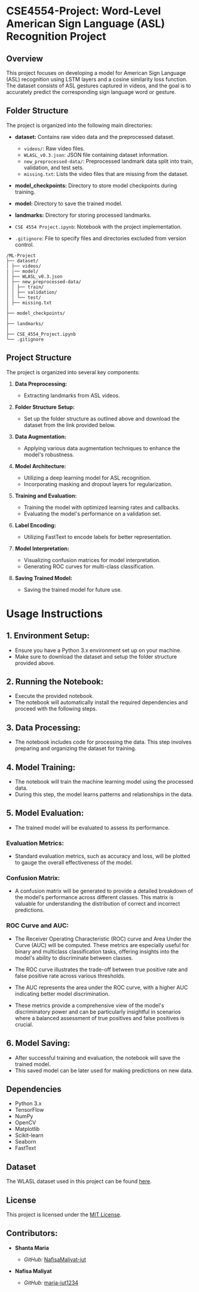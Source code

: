 # CSE4554-Project: Word-Level American Sign Language (ASL) Recognition Project

## Overview

This project focuses on developing a model for American Sign Language (ASL) recognition using LSTM layers and  a cosine similarity loss function. The dataset consists of ASL gestures captured in videos, and the goal is to accurately predict the corresponding sign language word or gesture.

## Folder Structure

The project is organized into the following main directories:

- **dataset:** Contains raw video data and the preprocessed dataset.
  - `videos/`: Raw video files.
  - `WLASL_v0.3.json`: JSON file containing dataset information.
  - `new_preprocessed-data/`: Preprocessed landmark data split into train, validation, and test sets.
  - `missing.txt`: Lists the video files that are missing from the dataset.

- **model_checkpoints:** Directory to store model checkpoints during training.

- **model:** Directory to save the trained model.

- **landmarks:** Directory for storing processed landmarks.

- `CSE 4554 Project.ipynb`: Notebook with the project implementation.

- `.gitignore`: File to specify files and directories excluded from version control.

```plaintext
/ML-Project
├── dataset/
│ ├── videos/
| |── model/
│ ├── WLASL_v0.3.json
│ ├── new_preprocessed-data/
│ │ ├── train/
│ │ ├── validation/
│ │ └── test/
│ ├── missing.txt
│
├── model_checkpoints/
│
├── landmarks/
│
├── CSE_4554_Project.ipynb
└── .gitignore
```

## Project Structure

The project is organized into several key components:

1. **Data Preprocessing:**
   - Extracting landmarks from ASL videos.

2. **Folder Structure Setup:**
   - Set up the folder structure as outlined above and download the dataset from the link provided below.

2. **Data Augmentation:**
   - Applying various data augmentation techniques to enhance the model's robustness.

3. **Model Architecture:**
   - Utilizing a deep learning model for ASL recognition.
   - Incorporating masking and dropout layers for regularization.

4. **Training and Evaluation:**
   - Training the model with optimized learning rates and callbacks.
   - Evaluating the model's performance on a validation set.

5. **Label Encoding:**
   - Utilizing FastText to encode labels for better representation.

6. **Model Interpretation:**
   - Visualizing confusion matrices for model interpretation.
   - Generating ROC curves for multi-class classification.

7. **Saving Trained Model:**
   - Saving the trained model for future use.


# Usage Instructions

## 1. Environment Setup:
   - Ensure you have a Python 3.x environment set up on your machine.
   - Make sure to download the dataset and setup the folder structure provided above.

## 2. Running the Notebook:
   - Execute the provided notebook.
   - The notebook will automatically install the required dependencies and proceed with the following steps.

## 3. Data Processing:
   - The notebook includes code for processing the data. This step involves preparing and organizing the dataset for training.

## 4. Model Training:
   - The notebook will train the machine learning model using the processed data.
   - During this step, the model learns patterns and relationships in the data.

## 5. Model Evaluation:

- The trained model will be evaluated to assess its performance.

### Evaluation Metrics:

- Standard evaluation metrics, such as accuracy and loss, will be plotted to gauge the overall effectiveness of the model.

### Confusion Matrix:

- A confusion matrix will be generated to provide a detailed breakdown of the model's performance across different classes. This matrix is valuable for understanding the distribution of correct and incorrect predictions.

### ROC Curve and AUC:

- The Receiver Operating Characteristic (ROC) curve and Area Under the Curve (AUC) will be computed. These metrics are especially useful for binary and multiclass classification tasks, offering insights into the model's ability to discriminate between classes.

- The ROC curve illustrates the trade-off between true positive rate and false positive rate across various thresholds.

- The AUC represents the area under the ROC curve, with a higher AUC indicating better model discrimination.

- These metrics provide a comprehensive view of the model's discriminatory power and can be particularly insightful in scenarios where a balanced assessment of true positives and false positives is crucial.

## 6. Model Saving:
   - After successful training and evaluation, the notebook will save the trained model.
   - This saved model can be later used for making predictions on new data.




## Dependencies

- Python 3.x
- TensorFlow
- NumPy
- OpenCV
- Matplotlib
- Scikit-learn
- Seaborn
- FastText

## Dataset

The WLASL dataset used in this project can be found [here](https://www.kaggle.com/datasets/sttaseen/wlasl2000-resized).

## License

This project is licensed under the [MIT License](LICENSE).

## Contributors:

- **Shanta Maria**
  - *GitHub:* [NafisaMaliyat-iut](https://github.com/NafisaMaliyat-iut)

- **Nafisa Maliyat**
  - *GitHub:* [maria-iut1234](https://github.com/maria-iut1234)


